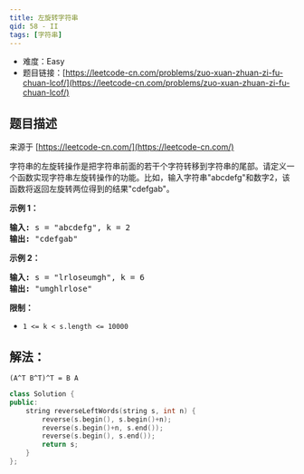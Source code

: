 ```yaml
---
title: 左旋转字符串
qid: 58 - II
tags: [字符串]
---
```



- 难度：Easy
- 题目链接：[https://leetcode-cn.com/problems/zuo-xuan-zhuan-zi-fu-chuan-lcof/](https://leetcode-cn.com/problems/zuo-xuan-zhuan-zi-fu-chuan-lcof/)


## 题目描述

来源于 [https://leetcode-cn.com/](https://leetcode-cn.com/)

<p>字符串的左旋转操作是把字符串前面的若干个字符转移到字符串的尾部。请定义一个函数实现字符串左旋转操作的功能。比如，输入字符串&quot;abcdefg&quot;和数字2，该函数将返回左旋转两位得到的结果&quot;cdefgab&quot;。</p>



<p><strong>示例 1：</strong></p>

<pre><strong>输入:</strong> s = &quot;abcdefg&quot;, k = 2
<strong>输出:&nbsp;</strong>&quot;cdefgab&quot;
</pre>

<p><strong>示例 2：</strong></p>

<pre><strong>输入:</strong> s = &quot;lrloseumgh&quot;, k = 6
<strong>输出:&nbsp;</strong>&quot;umghlrlose&quot;
</pre>



<p><strong>限制：</strong></p>

<ul>
	<li><code>1 &lt;= k &lt; s.length &lt;= 10000</code></li>
</ul>


## 解法：

`(A^T B^T)^T = B A`

```c++
class Solution {
public:
    string reverseLeftWords(string s, int n) {
        reverse(s.begin(), s.begin()+n);
        reverse(s.begin()+n, s.end());
        reverse(s.begin(), s.end());
        return s;
    }
};
```